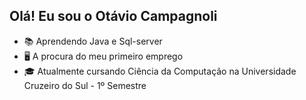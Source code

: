 ## Olá! Eu sou o Otávio Campagnoli

- 📚 Aprendendo Java e Sql-server
- 🖥️ A procura do meu primeiro emprego
- 🎓 Atualmente cursando Ciência da Computação na Universidade Cruzeiro do Sul - 1º Semestre



 
